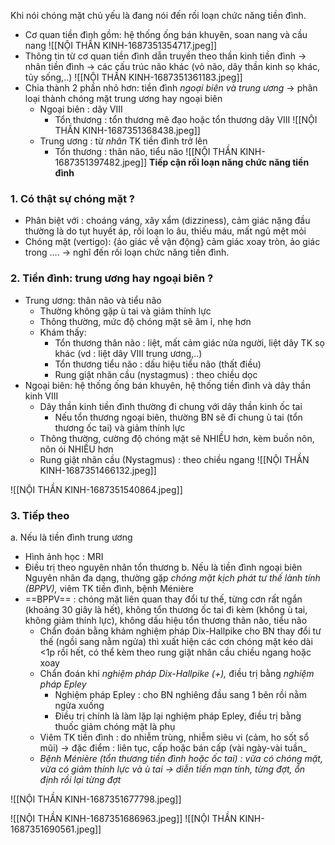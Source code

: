 Khi nói chóng mặt chủ yếu là đang nói đến rối loạn chức năng tiền đình.
- Cơ quan tiền đình gồm: hệ thống ống bán khuyên, soan nang và cầu nang
![[NỘI THẦN KINH-1687351354717.jpeg]]
- Thông tin từ cơ quan tiền đình dẫn truyền theo thần kinh tiền đình -> nhân tiền đình -> các cấu trúc não khác (vỏ não, dây thần kinh sọ khác, tủy sống,..)
![[NỘI THẦN KINH-1687351361183.jpeg]]
- Chia thành 2 phần nhỏ hơn: tiền đình _ngoại biên và trung ương_ -> phân loại thành chóng mặt trung ương hay ngoại biên
	- Ngoại biên : dây VIII
		- Tổn thương : tổn thương mê đạo hoặc tổn thương dây VIII
		  ![[NỘI THẦN KINH-1687351368438.jpeg]]
	- Trung ương : từ _nhân_ TK tiền đình trở lên
		- Tổn thương : thân não, tiểu não
![[NỘI THẦN KINH-1687351397482.jpeg]]
**Tiếp cận rối loạn năng chức năng tiền đình**
### 1. Có thật sự chóng mặt ?
- Phân biệt với : choáng váng, xây xẩm (dizziness), cảm giác nặng đầu thường là do tụt huyết áp, rối loạn lo âu, thiếu máu, mất ngủ mệt mỏi
- Chóng mặt (vertigo): {ảo giác về vận động} cảm giác xoay tròn, ảo giác trong …. -> nghĩ đến rối loạn chức năng tiền đình.
### 2. Tiền đình: trung ương hay ngoại biên ?
- Trung ương: thân não và tiểu não
	- Thường không gặp ù tai và giảm thính lực
	- Thông thường, mức độ chóng mặt sẽ âm ỉ, nhẹ hơn
	- Khám thấy:
		- Tổn thương thân não : liệt, mất cảm giác nửa người, liệt dây TK sọ khác (vd : liệt dây VIII trung ương,..)
		- Tổn thương tiểu não : dấu hiệu tiểu não (thất điều)
		- Rung giật nhãn cầu (nystagmus) : theo chiều dọc
- Ngoại biên: hệ thống ống bán khuyên, hệ thống tiền đình và dây thần kinh VIII
	- Dây thần kinh tiền đình thường đi chung với dây thần kinh ốc tai
		- Nếu tổn thương ngoại biên, thường BN sẽ đi chung ù tai (tổn thương ốc tai) và giảm thính lực
	- Thông thường, cường độ chóng mặt sẽ NHIỀU hơn, kèm buồn nôn, nôn ói NHIỀU hơn
	- Rung giật nhãn cầu (Nystagmus) : theo chiều ngang
![[NỘI THẦN KINH-1687351466132.jpeg]]

![[NỘI THẦN KINH-1687351540864.jpeg]]

### 3. Tiếp theo
a. Nếu là tiền đình trung ương
- Hình ảnh học : MRI
- Điều trị theo nguyên nhân tổn thương
b. Nếu là tiền đình ngoại biên
Nguyên nhân đa dạng, thường gặp _chóng mặt kịch phát tư thế lành tính (BPPV),_ viêm TK tiền đình, bệnh Ménière
- ==BPPV== : chóng mặt liên quan thay đổi tư thế, từng cơn rất ngắn (khoảng 30 giây là hết), không tổn thương ốc tai đi kèm (không ù tai, không giảm thính lực), không dấu hiệu tổn thương thân não, tiểu não
	- Chẩn đoán bằng khám nghiệm pháp Dix-Hallpike cho BN thay đổi tư thế (ngồi sang nằm ngửa) thì xuất hiện các cơn chóng mặt kéo dài <1p rồi hết, có thể kèm theo rung giật nhãn cầu chiều ngang hoặc xoay
	- Chẩn đoán khi _nghiệm pháp Dix-Hallpike (+),_ điều trị bằng _nghiệm pháp Epley_
		- Nghiệm pháp Epley : cho BN nghiêng đầu sang 1 bên rồi nằm ngửa xuống
		- Điều trị chính là làm lặp lại nghiệm pháp Epley, điều trị bằng thuốc giảm chóng mặt là phụ
	- Viêm TK tiền đình : do nhiễm trùng, nhiễm siêu vi (cảm, ho sốt sổ mũi) -> đặc điểm : liên tục, cấp hoặc bán cấp (vài ngày-vài tuần_
	- *Bệnh Ménière (tổn thương tiền đình hoặc ốc tai) : vừa có chóng mặt, vừa có giảm thính lực và ù tai -> diễn tiến mạn tính, từng đợt, ổn định rồi lại từng đợt*

![[NỘI THẦN KINH-1687351677798.jpeg]]

![[NỘI THẦN KINH-1687351686963.jpeg]]
![[NỘI THẦN KINH-1687351690561.jpeg]]